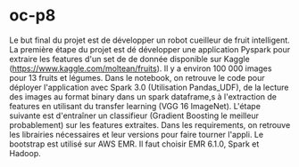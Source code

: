 # oc-p8
Le but final du projet est de développer un robot cueilleur de fruit intelligent.
La première étape du projet est dé développer une application Pyspark pour extraire les features d'un set de de donnée disponible sur Kaggle (https://www.kaggle.com/moltean/fruits). Il y a environ 100 000 images pour 13 fruits et légumes.
Dans le notebook, on retrouve le code pour déployer l'application avec Spark 3.0 (Utilisation Pandas_UDF), de la lecture des images au format binary dans un spark dataframe,s à l'extraction de features en utilisant du transfer learning (VGG 16 ImageNet). L'étape suivante est d'entraîner un classifieur (Gradient Boosting le meilleur probablement) sur les features extraites.
Dans les requirements, on retrouve les librairies nécessaires et leur versions pour faire tourner l'appli. Le bootstrap est utilisé sur AWS EMR. Il faut choisir EMR 6.1.0, Spark et Hadoop.
